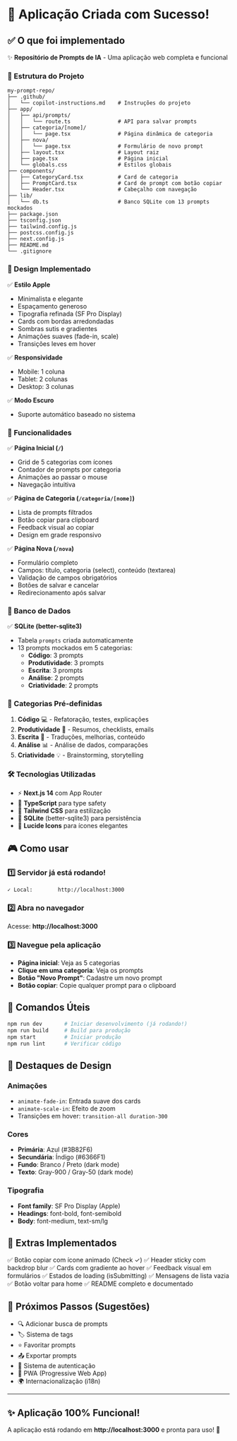 # 🎉 Aplicação Criada com Sucesso!

## ✅ O que foi implementado

✨ **Repositório de Prompts de IA** - Uma aplicação web completa e funcional

### 📁 Estrutura do Projeto

```
my-prompt-repo/
├── .github/
│   └── copilot-instructions.md    # Instruções do projeto
├── app/
│   ├── api/prompts/
│   │   └── route.ts               # API para salvar prompts
│   ├── categoria/[nome]/
│   │   └── page.tsx               # Página dinâmica de categoria
│   ├── nova/
│   │   └── page.tsx               # Formulário de novo prompt
│   ├── layout.tsx                 # Layout raiz
│   ├── page.tsx                   # Página inicial
│   └── globals.css                # Estilos globais
├── components/
│   ├── CategoryCard.tsx           # Card de categoria
│   ├── PromptCard.tsx             # Card de prompt com botão copiar
│   └── Header.tsx                 # Cabeçalho com navegação
├── lib/
│   └── db.ts                      # Banco SQLite com 13 prompts mockados
├── package.json
├── tsconfig.json
├── tailwind.config.js
├── postcss.config.js
├── next.config.js
├── README.md
└── .gitignore
```

### 🎨 Design Implementado

✅ **Estilo Apple**

- Minimalista e elegante
- Espaçamento generoso
- Tipografia refinada (SF Pro Display)
- Cards com bordas arredondadas
- Sombras sutis e gradientes
- Animações suaves (fade-in, scale)
- Transições leves em hover

✅ **Responsividade**

- Mobile: 1 coluna
- Tablet: 2 colunas
- Desktop: 3 colunas

✅ **Modo Escuro**

- Suporte automático baseado no sistema

### 🚀 Funcionalidades

✅ **Página Inicial (`/`)**

- Grid de 5 categorias com ícones
- Contador de prompts por categoria
- Animações ao passar o mouse
- Navegação intuitiva

✅ **Página de Categoria (`/categoria/[nome]`)**

- Lista de prompts filtrados
- Botão copiar para clipboard
- Feedback visual ao copiar
- Design em grade responsivo

✅ **Página Nova (`/nova`)**

- Formulário completo
- Campos: título, categoria (select), conteúdo (textarea)
- Validação de campos obrigatórios
- Botões de salvar e cancelar
- Redirecionamento após salvar

### 💾 Banco de Dados

✅ **SQLite (better-sqlite3)**

- Tabela `prompts` criada automaticamente
- 13 prompts mockados em 5 categorias:
  - **Código**: 3 prompts
  - **Produtividade**: 3 prompts
  - **Escrita**: 3 prompts
  - **Análise**: 2 prompts
  - **Criatividade**: 2 prompts

### 🎯 Categorias Pré-definidas

1. **Código** 💻 - Refatoração, testes, explicações
2. **Produtividade** 💼 - Resumos, checklists, emails
3. **Escrita** 📝 - Traduções, melhorias, conteúdo
4. **Análise** 📊 - Análise de dados, comparações
5. **Criatividade** 💡 - Brainstorming, storytelling

### 🛠️ Tecnologias Utilizadas

- ⚡ **Next.js 14** com App Router
- 📘 **TypeScript** para type safety
- 🎨 **Tailwind CSS** para estilização
- 💾 **SQLite** (better-sqlite3) para persistência
- 🎯 **Lucide Icons** para ícones elegantes

## 🎮 Como usar

### 1️⃣ Servidor já está rodando!

```
✓ Local:        http://localhost:3000
```

### 2️⃣ Abra no navegador

Acesse: **http://localhost:3000**

### 3️⃣ Navegue pela aplicação

- **Página inicial**: Veja as 5 categorias
- **Clique em uma categoria**: Veja os prompts
- **Botão "Novo Prompt"**: Cadastre um novo prompt
- **Botão copiar**: Copie qualquer prompt para o clipboard

## 📝 Comandos Úteis

```bash
npm run dev       # Iniciar desenvolvimento (já rodando!)
npm run build     # Build para produção
npm start         # Iniciar produção
npm run lint      # Verificar código
```

## 🎨 Destaques de Design

### Animações

- `animate-fade-in`: Entrada suave dos cards
- `animate-scale-in`: Efeito de zoom
- Transições em hover: `transition-all duration-300`

### Cores

- **Primária**: Azul (#3B82F6)
- **Secundária**: Índigo (#6366F1)
- **Fundo**: Branco / Preto (dark mode)
- **Texto**: Gray-900 / Gray-50 (dark mode)

### Tipografia

- **Font family**: SF Pro Display (Apple)
- **Headings**: font-bold, font-semibold
- **Body**: font-medium, text-sm/lg

## 🎁 Extras Implementados

✅ Botão copiar com ícone animado (Check ✓)
✅ Header sticky com backdrop blur
✅ Cards com gradiente ao hover
✅ Feedback visual em formulários
✅ Estados de loading (isSubmitting)
✅ Mensagens de lista vazia
✅ Botão voltar para home
✅ README completo e documentado

## 🚀 Próximos Passos (Sugestões)

- 🔍 Adicionar busca de prompts
- 🏷️ Sistema de tags
- ⭐ Favoritar prompts
- 📤 Exportar prompts
- 🔐 Sistema de autenticação
- 📱 PWA (Progressive Web App)
- 🌍 Internacionalização (i18n)

---

## ✨ Aplicação 100% Funcional!

A aplicação está rodando em **http://localhost:3000** e pronta para uso! 🎉
